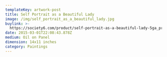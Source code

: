 ```yaml
---
templateKey: artwork-post
title: Self Portrait as a Beautiful Lady
image: /img/self_portrait_as_a_beautiful_lady.jpg
buylink: >-
  https://society6.com/product/self-portrait-as-a-beautiful-lady-5ga_print?sku=s6-2949168p4a1v46
date: 2015-03-01T22:08:43.878Z
medium: Oil on Panel
dimension: 14x11 inches
category: Paintings
---
```


